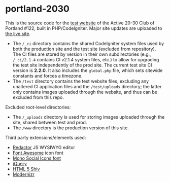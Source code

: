 # portland-2030
This is the source code for the [test website](http://test.portland2030.org) of the Active 20-30 Club of Portland #122, built in PHP/CodeIgniter. Major site updates are uploaded to [the live site](http://www.portland2030.org).

* The `/_ci` directory contains the shared CodeIgniter system files used by both the production site and the test site (excluded from repository). The CI files are stored by version in their own subdirectories (e.g., `/_ci/2.1.4` contains CI v2.1.4 system files, etc.) to allow for upgrading the test site independently of the prod site. The current test site CI version is **2.2.0**. It also includes the `global.php` file, which sets sitewide constants and forces a timezone.
* The `/test` directory contains the test website files, excluding any unaltered CI application files and the `/test/uploads` directory; the latter only contains images uploaded through the website, and thus can be excluded from this repo.

Excluded root-level directories:

* The `/_uploads` directory is used for storing images uploaded through the site, shared between test and prod.
* The `/www` directory is the production version of this site.

Third party extensions/elements used:

* [Redactor](https://github.com/html5cat/redactor-js) JS WYSIWYG editor
* [Font Awesome](https://github.com/FortAwesome/Font-Awesome) icon font
* [Mono Social Icons font](http://drinchev.github.io/monosocialiconsfont/)
* [jQuery](https://jquery.com/)
* [HTML 5 Shiv](https://github.com/afarkas/html5shiv)
* [Modernizr](https://modernizr.com/)
